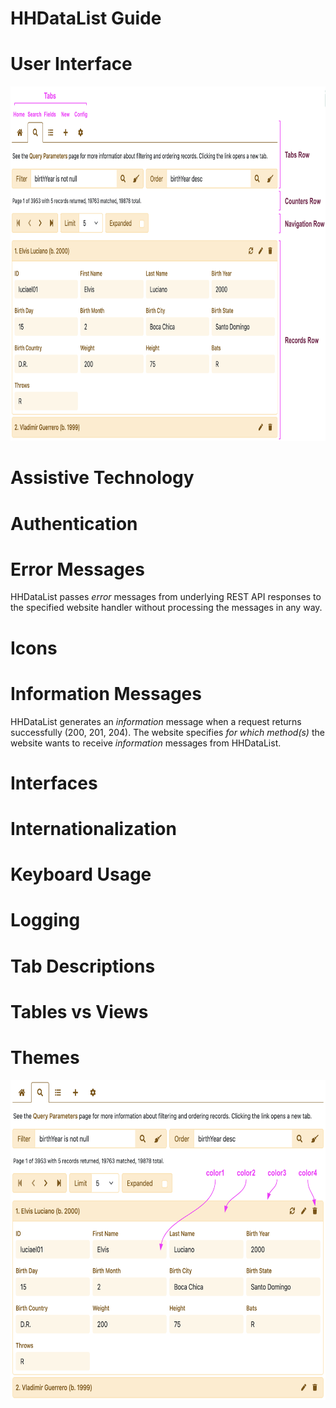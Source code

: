 # HHDataList Guide

# User Interface

<p><img src="ui.png" class="img-fluid d-block" width=800 height=567 loading="lazy"></p>

# Assistive Technology

# Authentication

# Error Messages

HHDataList passes *error* messages from underlying REST API responses to the specified website handler without processing the messages in any way. 

# Icons

# Information Messages

HHDataList generates an *information* message when a request returns successfully (200, 201, 204). The website specifies *for which method(s)* the website wants to receive *information* messages from HHDataList.

# Interfaces

# Internationalization

# Keyboard Usage

# Logging

# Tab Descriptions

# Tables vs Views

# Themes

<p><img src="theme-colors.png" class="img-fluid d-block" width=685 height=512 loading="lazy"></p>